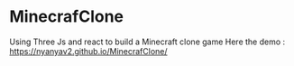 # MinecrafClone
Using Three Js and react to build a Minecraft clone game 
Here the demo : https://nyanyav2.github.io/MinecrafClone/
